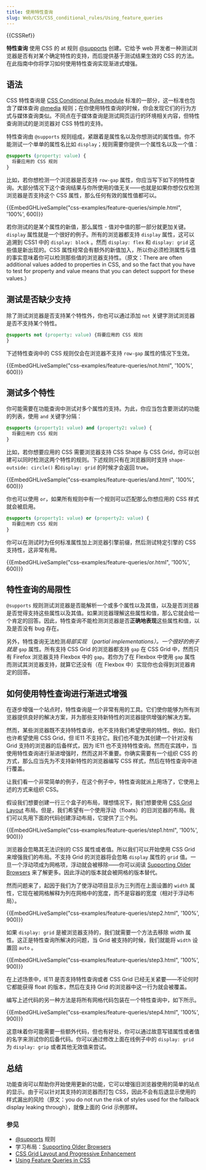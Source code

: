 ```yaml
---
title: 使用特性查询
slug: Web/CSS/CSS_conditional_rules/Using_feature_queries
---
```


{{CSSRef}}

**特性查询** 使用 CSS 的 at 规则 [@supports](/zh-CN/docs/Web/CSS/@supports) 创建。它给予 web 开发者一种测试浏览器是否有对某个确定特性的支持，而后提供基于测试结果生效的 CSS 的方法。在此指南中你将学习如何使用特性查询实现渐进式增强。

## 语法

CSS 特性查询是 [CSS Conditional Rules module](https://drafts.csswg.org/css-conditional-3/) 标准的一部分，这一标准也包含了媒体查询 [@media](/zh-CN/docs/Web/CSS/@media) 规则；在你使用特性查询的时候，你会发现它们的行为方式与媒体查询类似。不同点在于媒体查询是测试网页运行的环境相关内容，但特性查询测试的是浏览器对 CSS 特性的支持。

特性查询由 `@supports` 规则组成，紧跟着是属性名以及你想测试的属性值。你不能测试一个单单的属性名比如 `display`；规则需要你提供一个属性名以及一个值：

```css
@supports (property: value) {
  将要应用的 CSS 规则
}
```

比如，若你想检测一个浏览器是否支持 `row-gap` 属性，你应当写下如下的特性查询。大部分情况下这个查询结果与你所使用的值无关——也就是如果你想仅仅检测浏览器是否支持这个 CSS 属性，那么任何有效的属性值都可以。

{{EmbedGHLiveSample("css-examples/feature-queries/simple.html", '100%', 600)}}

若你测试的是某个属性的新值，那么属性 - 值对中值的那一部分就更加关键。`display` 属性就是一个很好的例子。所有的浏览器都支持 `display` 属性，这可以追溯到 CSS1 中的 `display: block` 。然而 `display: flex` 和 `display: grid` 这些值是新出现的。CSS 属性经常会有额外的新值加入，所以你必须检测属性与值的事实意味着你可以检测那些值的浏览器支持性。（原文：There are often additional values added to properties in CSS, and so the fact that you have to test for property and value means that you can detect support for these values.）

## 测试是否缺少支持

除了测试浏览器是否支持某个特性外，你也可以通过添加 `not` 关键字测试浏览器是否不支持某个特性。

```css
@supports not (property: value) {将要应用的 CSS 规则
}
```

下述特性查询中的 CSS 规则仅会在浏览器不支持 `row-gap` 属性的情况下生效。

{{EmbedGHLiveSample("css-examples/feature-queries/not.html", '100%', 600)}}

## 测试多个特性

你可能需要在功能查询中测试对多个属性的支持。为此，你应当包含要测试的功能的列表，使用 `and` 关键字分隔：

```css
@supports (property1: value) and (property2: value) {
  将要应用的 CSS 规则
}
```

比如，若你想要应用的 CSS 需要浏览器支持 CSS Shape 与 CSS Grid，你可以创建可以同时检测这两个特性的规则。下述规则只有在浏览器同时支持 `shape-outside: circle()` 和`display: grid` 的时候才会返回 true。

{{EmbedGHLiveSample("css-examples/feature-queries/and.html", '100%', 600)}}

你也可以使用 `or`，如果所有规则中有一个规则可以匹配那么你想应用的 CSS 样式就会被启用。

```css
@supports (property1: value) or (property2: value) {
  将要应用的 CSS 规则
}
```

你可以在测试时为任何标准属性加上浏览器引擎前缀，然后测试特定引擎的 CSS 支持性，这非常有用。

{{EmbedGHLiveSample("css-examples/feature-queries/or.html", '100%', 600)}}

## 特性查询的局限性

`@supports` 规则测试浏览器是否能解析一个或多个属性以及其值，以及是否浏览器是否觉得支持这些属性以及其值。如果浏览器理解这些属性和值，那么它就会给一个肯定的回答。因此，特性查询不能检测浏览器是否**正确地表现**这些属性和值，以及是否没有 bug 存在。

另外，特性查询无法检测*局部实现* （_partial implementations）。一个很好的例子就是_ `gap` 属性。所有支持 CSS Grid 的浏览器都支持 `gap` 在 CSS Grid 中，然而只有 Firefox 浏览器支持 Flexbox 中的 `gap`。若你为了在 Flexbox 中使用 `gap` 属性而测试其浏览器支持，就算它还没有（在 Flexbox 中）实现你也会得到浏览器肯定的回答。

## 如何使用特性查询进行渐进式增强

在逐步增强一个站点时，特性查询是一个非常有用的工具。它们使你能够为所有浏览器提供良好的解决方案，并为那些支持新特性的浏览器提供增强的解决方案。

然而，某些浏览器既不支持特性查询，也不支持我们希望使用的特性。例如，我们也许希望使用 CSS Grid，但 IE11 不支持它。我们也不能为其创建一个针对没有 Grid 支持的浏览器的后备样式，因为 IE11 也不支持特性查询。然而在实践中，当使用特性查询进行渐进增强时，然而这并不重要。你确实需要有一个组织 CSS 的方式，那么应当先为不支持新特性的浏览器编写 CSS 样式，然后在特性查询中进行覆盖。

让我们看一个非常简单的例子，在这个例子中，特性查询就派上用场了，它使用上述的方式来组织 CSS。

假设我们想要创建一行三个盒子的布局，理想情况下，我们想要使用 [CSS Grid Layout](/zh-CN/docs/Web/CSS/CSS_grid_layout) 布局。但是，我们希望有一个使用浮动（floats）的旧浏览器的布局。我们可以先用下面的代码创建浮动布局，它提供了三个列。

{{EmbedGHLiveSample("css-examples/feature-queries/step1.html", '100%', 900)}}

浏览器会忽略其无法识别的 CSS 属性或者值。所以我们可以开始使用 CSS Grid 来增强我们的布局。不支持 Grid 的浏览器将会忽略 `display` 属性的 `grid` 值。一旦一个浮动项成为网格项，浮动就会被移除——你可以阅读 [Supporting Older Browsers](/zh-CN/docs/Learn/CSS/CSS_layout/Supporting_Older_Browsers) 来了解更多。因此浮动的版本就会被网格的版本替代。

然而问题来了，起因于我们为了使浮动项目显示为三列而在上面设置的 `width` 属性，它现在被网格解释为列在网格中的宽度，而不是容器的宽度（相对于浮动布局）。

{{EmbedGHLiveSample("css-examples/feature-queries/step2.html", '100%', 900)}}

如果 `display: grid` 是被浏览器支持的，我们就需要一个方法去移除 width 属性。这正是特性查询所解决的问题，当 Grid 被支持的时候，我们就能将 `width` 设置回 `auto` 。

{{EmbedGHLiveSample("css-examples/feature-queries/step3.html", '100%', 900)}}

在上述场景中，IE11 是否支持特性查询或者 CSS Grid 已经无关紧要——不论何时它都能获得 float 的版本，然后在支持 Grid 的浏览器中这一行为就会被覆盖。

编写上述代码的另一种方法是将所有网格代码包装在一个特性查询中，如下所示。

{{EmbedGHLiveSample("css-examples/feature-queries/step4.html", '100%', 900)}}

这意味着你可能需要一些额外代码，但也有好处，你可以通过故意写错属性或者值的名字来测试你的后备代码。你可以通过修改上面在线例子中的 `display: grid` 为 `display: grip` 或者其他无效值来尝试。

## 总结

功能查询可以帮助你开始使用更新的功能，它可以增强旧浏览器使用的简单的站点的显示。由于可以针对其支持的浏览器而打包 CSS，因此不会有后退显示使用的样式漏出的风险（原文：you do not run the risk of styles used for the fallback display leaking through），就像上面的 Grid 示例那样。

### 参见

- [@supports](/zh-CN/docs/Web/CSS/@supports) 规则
- 学习布局：[Supporting Older Browsers](/zh-CN/docs/Learn/CSS/CSS_layout/Supporting_Older_Browsers)
- [CSS Grid Layout and Progressive Enhancement](/zh-CN/docs/Web/CSS/CSS_grid_layout/Grid_layout_and_progressive_enhancement)
- [Using Feature Queries in CSS](https://hacks.mozilla.org/2016/08/using-feature-queries-in-css/)
